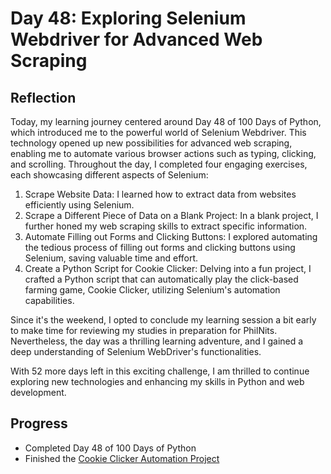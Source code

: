 # Day 48: Exploring Selenium Webdriver for Advanced Web Scraping

## Reflection

Today, my learning journey centered around Day 48 of 100 Days of Python, which introduced me to the powerful world of Selenium Webdriver. This technology opened up new possibilities for advanced web scraping, enabling me to automate various browser actions such as typing, clicking, and scrolling. Throughout the day, I completed four engaging exercises, each showcasing different aspects of Selenium:

1. Scrape Website Data: I learned how to extract data from websites efficiently using Selenium.
2. Scrape a Different Piece of Data on a Blank Project: In a blank project, I further honed my web scraping skills to extract specific information.
3. Automate Filling out Forms and Clicking Buttons: I explored automating the tedious process of filling out forms and clicking buttons using Selenium, saving valuable time and effort.
4. Create a Python Script for Cookie Clicker: Delving into a fun project, I crafted a Python script that can automatically play the click-based farming game, Cookie Clicker, utilizing Selenium's automation capabilities.

Since it's the weekend, I opted to conclude my learning session a bit early to make time for reviewing my studies in preparation for PhilNits. Nevertheless, the day was a thrilling learning adventure, and I gained a deep understanding of Selenium WebDriver's functionalities.

With 52 more days left in this exciting challenge, I am thrilled to continue exploring new technologies and enhancing my skills in Python and web development.

## Progress

- Completed Day 48 of 100 Days of Python
- Finished the [Cookie Clicker Automation Project](https://github.com/johnivanpuayap/CookieClickerAutomation)

